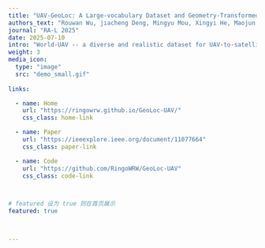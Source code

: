 ```yaml
---
title: "UAV-GeoLoc: A Large-vocabulary Dataset and Geometry-Transformed Method for UAV Geo-Localization"
authors_text: "Rouwan Wu, jiacheng Deng, Mingyu Mou, Xingyi He, Maojun Zhang, Yu Liu, **Shen Yan†**"
journal: "RA-L 2025"
date: 2025-07-10
intro: "World-UAV -- a diverse and realistic dataset for UAV-to-satellite geo-localization, UAVPlace -- a transformation-invariant retrieval method that significantly improves performance under extreme viewpoint variations."
weight: 3
media_icon:
  type: "image"
  src: "demo_small.gif"
  
links:

  - name: Home
    url: "https://ringowrw.github.io/GeoLoc-UAV/"
    css_class: home-link

  - name: Paper
    url: "https://ieeexplore.ieee.org/document/11077664"
    css_class: paper-link

  - name: Code
    url: "https://github.com/RingoWRW/GeoLoc-UAV"
    css_class: code-link



# featured 设为 true 则在首页展示
featured: true



---
```


